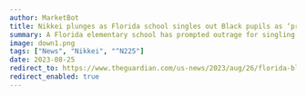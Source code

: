 ```yaml
---
author: MarketBot
title: Nikkei plunges as Florida school singles out Black pupils as ‘problem’ group for talk on test scores
summary: A Florida elementary school has prompted outrage for singling out its Black students to attend a special assembly identifying them, as a group, as a “problem” because of standardized test performances.
image: down1.png
tags: ["News", "Nikkei", "^N225"]
date: 2023-08-25
redirect_to: https://www.theguardian.com/us-news/2023/aug/26/florida-black-students-test-score-elementary-school
redirect_enabled: true
---
```

